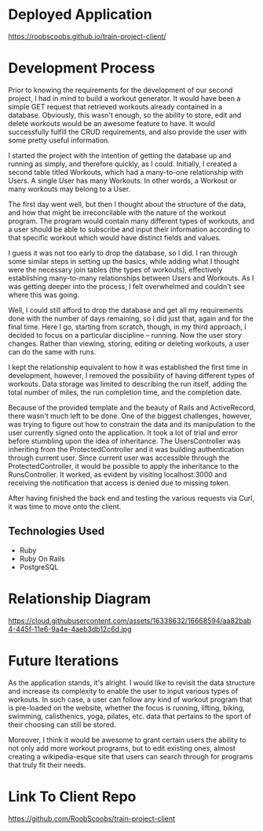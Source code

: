 # Deployed Application

https://roobscoobs.github.io/train-project-client/

# Development Process

Prior to knowing the requirements for the development of our second project, I
had in mind to build a workout generator. It would have been a simple GET request
that retrieved workouts already contained in a database. Obviously, this wasn't enough,
so the ability to store, edit and delete workouts would be an awesome feature to have.
It would successfully fulfill the CRUD requirements, and also provide the user with
some pretty useful information.

I started the project with the intention of getting the database up and running as
simply, and therefore quickly, as I could. Initially, I created a second table titled
Workouts, which had a many-to-one relationship with Users. A single User has many
Workouts. In other words, a Workout or many workouts may belong to a User.

The first day went well, but then I thought about the structure of the data, and how
that might be irreconcilable with the nature of the workout program. The program
would contain many different types of workouts, and a user should be able to subscribe
and input their information according to that specific workout which would have distinct
fields and values.

I guess it was not too early to drop the database, so I did. I ran through some similar
steps in setting up the basics, while adding what I thought were the necessary join tables
(the types of workouts), effectively establishing many-to-many relationships between
Users and Workouts. As I was getting deeper into the process, I felt overwhelmed
and couldn't see where this was going.

Well, I could still afford to drop the database and get all my requirements done with
the number of days remaining, so I did just that, again and for the final time.
Here I go, starting from scratch, though, in my third approach, I decided to focus
on a particular discipline – running. Now the user story changes. Rather than
viewing, storing, editing or deleting workouts, a user can do the same with runs.

I kept the relationship equivalent to how it was established the first time in development,
however, I removed the possibility of having different types of workouts.
Data storage was limited to describing the run itself, adding the total
number of miles, the run completion time, and the completion date.

Because of the provided template and the beauty of Rails and ActiveRecord, there
wasn't much left to be done. One of the biggest challenges, however, was trying
to figure out how to constrain the data and its manipulation to the user currently
signed onto the application. It took a lot of trial and error before stumbling
upon the idea of inheritance. The UsersController was inheriting from the ProtectedController
and it was building authentication through current user. Since current user was accessible
through the ProtectedController, it would be possible to apply the inheritance to
the RunsController. It worked, as evident by visiting localhost:3000 and receiving
the notification that access is denied due to missing token.

After having finished the back end and testing the various requests via Curl, it was
time to move onto the client.

## Technologies Used

- Ruby
- Ruby On Rails
- PostgreSQL

# Relationship Diagram

https://cloud.githubusercontent.com/assets/16338632/16668594/aa82bab4-445f-11e6-9a4e-4aeb3db12c6d.jpg

# Future Iterations

As the application stands, it's alright. I would like to revisit the data structure
and increase its complexity to enable the user to input various types of workouts.
In such case, a user can follow any kind of workout program that is pre-loaded on
the website, whether the focus is running, lifting, biking, swimming, calisthenics,
yoga, pilates, etc. data that pertains to the sport of their choosing can still
be stored.

Moreover, I think it would be awesome to grant certain users the ability to not only
add more workout programs, but to edit existing ones, almost creating a wikipedia-esque
site that users can search through for programs that truly fit their needs.


# Link To Client Repo

https://github.com/RoobScoobs/train-project-client
